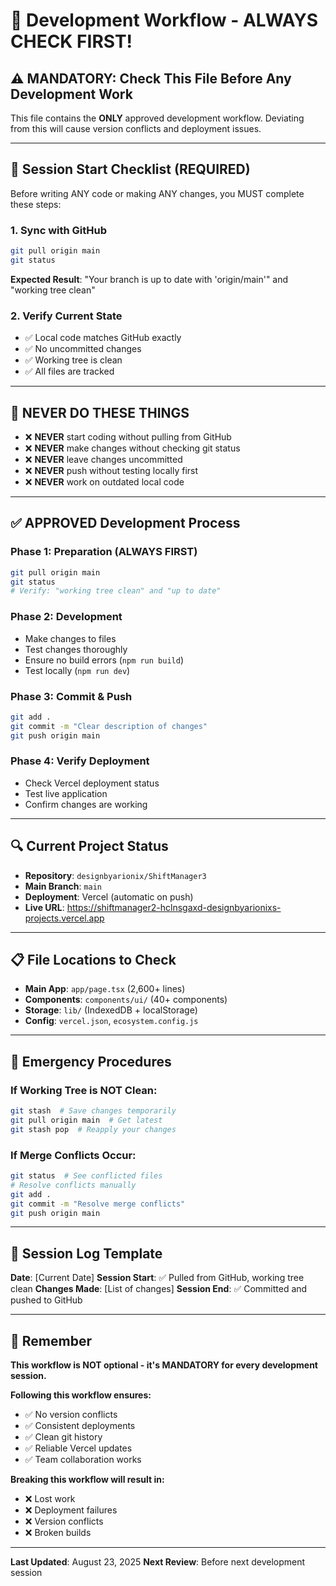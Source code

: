 # 🔄 Development Workflow - ALWAYS CHECK FIRST!

## ⚠️ **MANDATORY: Check This File Before Any Development Work**

This file contains the **ONLY** approved development workflow. Deviating from this will cause version conflicts and deployment issues.

---

## 🎯 **Session Start Checklist (REQUIRED)**

Before writing ANY code or making ANY changes, you MUST complete these steps:

### 1. **Sync with GitHub**
```bash
git pull origin main
git status
```
**Expected Result**: "Your branch is up to date with 'origin/main'" and "working tree clean"

### 2. **Verify Current State**
- ✅ Local code matches GitHub exactly
- ✅ No uncommitted changes
- ✅ Working tree is clean
- ✅ All files are tracked

---

## 🚫 **NEVER DO THESE THINGS**

- ❌ **NEVER** start coding without pulling from GitHub
- ❌ **NEVER** make changes without checking git status
- ❌ **NEVER** leave changes uncommitted
- ❌ **NEVER** push without testing locally first
- ❌ **NEVER** work on outdated local code

---

## ✅ **APPROVED Development Process**

### **Phase 1: Preparation (ALWAYS FIRST)**
```bash
git pull origin main
git status
# Verify: "working tree clean" and "up to date"
```

### **Phase 2: Development**
- Make changes to files
- Test changes thoroughly
- Ensure no build errors (`npm run build`)
- Test locally (`npm run dev`)

### **Phase 3: Commit & Push**
```bash
git add .
git commit -m "Clear description of changes"
git push origin main
```

### **Phase 4: Verify Deployment**
- Check Vercel deployment status
- Test live application
- Confirm changes are working

---

## 🔍 **Current Project Status**

- **Repository**: `designbyarionix/ShiftManager3`
- **Main Branch**: `main`
- **Deployment**: Vercel (automatic on push)
- **Live URL**: https://shiftmanager2-hclnsgaxd-designbyarionixs-projects.vercel.app

---

## 📋 **File Locations to Check**

- **Main App**: `app/page.tsx` (2,600+ lines)
- **Components**: `components/ui/` (40+ components)
- **Storage**: `lib/` (IndexedDB + localStorage)
- **Config**: `vercel.json`, `ecosystem.config.js`

---

## 🚨 **Emergency Procedures**

### **If Working Tree is NOT Clean:**
```bash
git stash  # Save changes temporarily
git pull origin main  # Get latest
git stash pop  # Reapply your changes
```

### **If Merge Conflicts Occur:**
```bash
git status  # See conflicted files
# Resolve conflicts manually
git add .
git commit -m "Resolve merge conflicts"
git push origin main
```

---

## 📝 **Session Log Template**

**Date**: [Current Date]
**Session Start**: ✅ Pulled from GitHub, working tree clean
**Changes Made**: [List of changes]
**Session End**: ✅ Committed and pushed to GitHub

---

## 🎯 **Remember**

**This workflow is NOT optional - it's MANDATORY for every development session.**

**Following this workflow ensures:**
- ✅ No version conflicts
- ✅ Consistent deployments
- ✅ Clean git history
- ✅ Reliable Vercel updates
- ✅ Team collaboration works

**Breaking this workflow will result in:**
- ❌ Lost work
- ❌ Deployment failures
- ❌ Version conflicts
- ❌ Broken builds

---

**Last Updated**: August 23, 2025
**Next Review**: Before next development session
